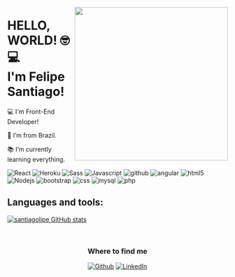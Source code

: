 

<img src="https://user-images.githubusercontent.com/38654490/143868551-a7b1ecf1-02fc-4646-b631-bba1e60b8fb1.png" width="350px" align="right"/></div>

# HELLO, WORLD! :nerd_face::computer: <br>I'm Felipe Santiago!

:computer: I'm Front-End Developer!

:house_with_garden: I’m from Brazil.

:books: I’m currently learning everything.

<p>
  <img alt="React" src="https://img.shields.io/badge/-React-45b8d8?style=flat-square&logo=react&logoColor=white" />
  <img alt="Heroku" src="https://img.shields.io/badge/-Heroku-430098?style=flat-square&logo=heroku&logoColor=white" />
  <img alt="Sass" src="https://img.shields.io/badge/-Sass-CC6699?style=flat-square&logo=sass&logoColor=white" />
  <img alt="Javascript" src="https://img.shields.io/badge/-JavaScript-black?style=flat-square&logo=javascript" />
  <img alt="github" src="https://img.shields.io/badge/-GitHub-181717?style=flat-square&logo=github" />
  <img alt="angular" src="https://img.shields.io/badge/-Angular-DD0031?style=flat-square&logo=angular&logoColor=white" />
  <img alt="html5" src="https://img.shields.io/badge/-HTML5-E34F26?style=flat-square&logo=html5&logoColor=white" />
  <img alt="Nodejs" src="https://img.shields.io/badge/-Nodejs-43853d?style=flat-square&logo=Node.js&logoColor=white" />
  <img alt="bootstrap" src="https://img.shields.io/badge/-Bootstrap-563D7C?style=flat-square&logo=bootstrap" />
  <img alt="css" src="https://img.shields.io/badge/-CSS3-1572B6?style=flat-square&logo=css3" />
  <img alt="mysql" src="https://img.shields.io/badge/-MySQL-black?style=flat-square&logo=mysql" />
  <img alt="php" src="https://img.shields.io/badge/PHP-black?style=flat-square&logo=php" />
  </>
</p>  

## Languages and tools: 
[![santiagolipe GitHub stats](https://github-readme-stats.vercel.app/api?username=santiagolipe&layout=compact)](https://github.com/santiagolipe/github-readme-stats)
<!--[![Top Langs](https://github-readme-stats.vercel.app/api/top-langs/?username=santiagolipe&layout=compact)](https://github.com/santiagolipe/github-readme-stats)--></p>


<br><h3 align=center>Where to find me</h3>
<p align="center"><a href="https://github.com/santiagolipe" target="_blank"><img alt="Github" src="https://img.shields.io/badge/GitHub-%2312100E.svg?&style=for-the-badge&logo=Github&logoColor=white" /></a> 
<a href="https://www.linkedin.com/in/santiagolipe" target="_blank"><img alt="LinkedIn" src="https://img.shields.io/badge/linkedin-%230077B5.svg?&style=for-the-badge&logo=linkedin&logoColor=white" /></a>



<!--
**santiagolipe/Santiagolipe** is a ✨ _special_ ✨ repository because its `README.md` (this file) appears on your GitHub profile.

Here are some ideas to get you started:

- 🔭 I’m currently working on ...
- 🌱 I’m currently learning ...
- 👯 I’m looking to collaborate on ...
- 🤔 I’m looking for help with ...
- 💬 Ask me about ...
- 📫 How to reach me: ...
- 😄 Pronouns: ...
- ⚡ Fun fact: ...
-->

